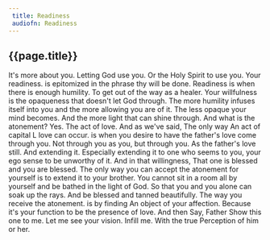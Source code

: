 ```yaml
---
 title: Readiness
 audiofn: Readiness
---
```


## {{page.title}}

It's more about you. Letting God use you. Or the Holy Spirit to use you.
Your readiness. is epitomized in the phrase thy will be done. Readiness
is when there is enough humility. To get out of the way as a healer.
Your willfulness is the opaqueness that doesn't let God through. The
more humility infuses itself into you and the more allowing you are of
it. The less opaque your mind becomes. And the more light that can shine
through. And what is the atonement? Yes. The act of love. And as we've
said, The only way An act of capital L love can occur. is when you
desire to have the father's love come through you. Not through you as
you, but through you. As the father's love still. And extending it.
Especially extending it to one who seems to you, your ego sense to be
unworthy of it. And in that willingness, That one is blessed and you are
blessed. The only way you can accept the atonement for yourself is to
extend it to your brother. You cannot sit in a room all by yourself and
be bathed in the light of God. So that you and you alone can soak up the
rays. And be blessed and tanned beautifully. The way you receive the
atonement. is by finding An object of your affection. Because it's your
function to be the presence of love. And then Say, Father Show this one
to me. Let me see your vision. Infill me. With the true Perception of
him or her.

